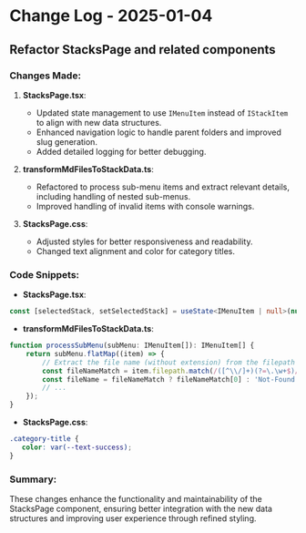 # Change Log - 2025-01-04

## Refactor StacksPage and related components

### Changes Made:
1. **StacksPage.tsx**:
   - Updated state management to use `IMenuItem` instead of `IStackItem` to align with new data structures.
   - Enhanced navigation logic to handle parent folders and improved slug generation.
   - Added detailed logging for better debugging.

2. **transformMdFilesToStackData.ts**:
   - Refactored to process sub-menu items and extract relevant details, including handling of nested sub-menus.
   - Improved handling of invalid items with console warnings.

3. **StacksPage.css**:
   - Adjusted styles for better responsiveness and readability.
   - Changed text alignment and color for category titles.

### Code Snippets:
- **StacksPage.tsx**:
```typescript
const [selectedStack, setSelectedStack] = useState<IMenuItem | null>(null);
```
- **transformMdFilesToStackData.ts**:
```typescript
function processSubMenu(subMenu: IMenuItem[]): IMenuItem[] {
    return subMenu.flatMap((item) => {
        // Extract the file name (without extension) from the filepath
        const fileNameMatch = item.filepath.match(/([^\\/]+)(?=\.\w+$)/);
        const fileName = fileNameMatch ? fileNameMatch[0] : 'Not-Found';
        // ...
    });
}
```
- **StacksPage.css**:
```css
.category-title {
   color: var(--text-success);
}
```

### Summary:
These changes enhance the functionality and maintainability of the StacksPage component, ensuring better integration with the new data structures and improving user experience through refined styling.
